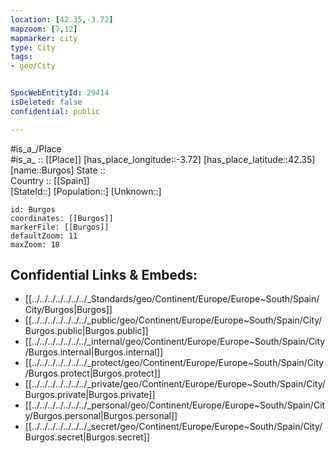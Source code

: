 ```yaml
---
location: [42.35,-3.72] 
mapzoom: [7,12] 
mapmarker: city 
type: City
tags:
- geo/City


SpocWebEntityId: 29414
isDeleted: false
confidential: public

---
```

#is_a_/Place  
#is_a_ :: [[Place]] 
[has_place_longitude::-3.72] 
[has_place_latitude::42.35] 
[name::Burgos] 
State ::  
Country :: [[Spain]]  
[StateId::] 
[Population::] 
[Unknown::] 


```leaflet
id: Burgos
coordinates: [[Burgos]] 
markerFile: [[Burgos]] 
defaultZoom: 11 
maxZoom: 18
```


## Confidential Links & Embeds: 
- [[../../../../../../../_Standards/geo/Continent/Europe/Europe~South/Spain/City/Burgos|Burgos]] 
- [[../../../../../../../_public/geo/Continent/Europe/Europe~South/Spain/City/Burgos.public|Burgos.public]] 
- [[../../../../../../../_internal/geo/Continent/Europe/Europe~South/Spain/City/Burgos.internal|Burgos.internal]] 
- [[../../../../../../../_protect/geo/Continent/Europe/Europe~South/Spain/City/Burgos.protect|Burgos.protect]] 
- [[../../../../../../../_private/geo/Continent/Europe/Europe~South/Spain/City/Burgos.private|Burgos.private]] 
- [[../../../../../../../_personal/geo/Continent/Europe/Europe~South/Spain/City/Burgos.personal|Burgos.personal]] 
- [[../../../../../../../_secret/geo/Continent/Europe/Europe~South/Spain/City/Burgos.secret|Burgos.secret]] 
